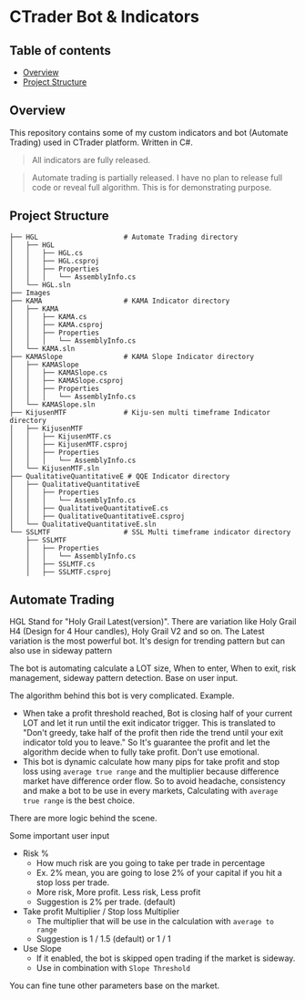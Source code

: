 # CTrader Bot & Indicators

## Table of contents
- [Overview](#overview)
- [Project Structure](#project-structure)

## Overview
This repository contains some of my custom indicators and bot (Automate Trading) used in CTrader platform. Written in C#. 

> All indicators are fully released.

> Automate trading is partially released. I have no plan to release full code or reveal full algorithm. This is for demonstrating purpose.

## Project Structure
```
├── HGL                     # Automate Trading directory
│   ├── HGL
│   │   ├── HGL.cs
│   │   ├── HGL.csproj
│   │   ├── Properties
│   │   │   └── AssemblyInfo.cs
│   └── HGL.sln
├── Images
├── KAMA                    # KAMA Indicator directory
│   ├── KAMA
│   │   ├── KAMA.cs
│   │   ├── KAMA.csproj
│   │   ├── Properties
│   │   │   └── AssemblyInfo.cs
│   └── KAMA.sln
├── KAMASlope               # KAMA Slope Indicator directory
│   ├── KAMASlope
│   │   ├── KAMASlope.cs
│   │   ├── KAMASlope.csproj
│   │   ├── Properties
│   │   │   └── AssemblyInfo.cs
│   └── KAMASlope.sln
├── KijusenMTF              # Kiju-sen multi timeframe Indicator directory
│   ├── KijusenMTF
│   │   ├── KijusenMTF.cs
│   │   ├── KijusenMTF.csproj
│   │   ├── Properties
│   │   │   └── AssemblyInfo.cs
│   └── KijusenMTF.sln
├── QualitativeQuantitativeE # QQE Indicator directory
│   ├── QualitativeQuantitativeE
│   │   ├── Properties
│   │   │   └── AssemblyInfo.cs
│   │   ├── QualitativeQuantitativeE.cs
│   │   ├── QualitativeQuantitativeE.csproj
│   └── QualitativeQuantitativeE.sln
└── SSLMTF                  # SSL Multi timeframe indicator directory
    ├── SSLMTF
    │   ├── Properties
    │   │   └── AssemblyInfo.cs
    │   ├── SSLMTF.cs
    │   ├── SSLMTF.csproj
```

## Automate Trading
HGL Stand for "Holy Grail Latest(version)". There are variation like Holy Grail H4 (Design for 4 Hour candles), Holy Grail V2 and so on. The Latest variation is the most powerful bot. It's design for trending pattern but can also use in sideway pattern

The bot is automating calculate a LOT size, When to enter, When to exit, risk management, sideway pattern detection. Base on user input.

The algorithm behind this bot is very complicated. Example. 
- When take a profit threshold reached, Bot is closing half of your current LOT and let it run until the exit indicator trigger. This is translated to "Don't greedy, take half of the profit then ride the trend until your exit indicator told you to leave." So It's guarantee the profit and let the algorithm decide when to fully take profit. Don't use emotional.
- This bot is dynamic calculate how many pips for take profit and stop loss using `average true range` and the multiplier because difference market have difference order flow. So to avoid headache, consistency and make a bot to be use in every markets, Calculating with `average true range` is the best choice.

There are more logic behind the scene.

Some important user input
- Risk % 
    * How much risk are you going to take per trade in percentage 
    * Ex. 2% mean, you are going to lose 2% of your capital if you hit a stop loss per trade.
    * More risk, More profit. Less risk, Less profit
    * Suggestion is 2% per trade. (default)
- Take profit Multiplier / Stop loss Multiplier
    * The multiplier that will be use in the calculation with `average to range`
    * Suggestion is 1 / 1.5 (default) or 1 / 1 
- Use Slope
    * If it enabled, the bot is skipped open trading if the market is sideway.
    * Use in combination with `Slope Threshold`

You can fine tune other parameters base on the market.